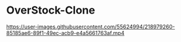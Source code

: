 # OverStock-Clone

https://user-images.githubusercontent.com/55624994/218979260-85185ae6-89f1-49ec-acb9-e4a5661763af.mp4

